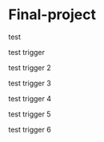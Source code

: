 # Final-project

test

test trigger


test trigger 2


test trigger 3


test trigger 4


test trigger 5


test trigger 6